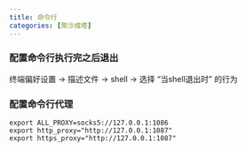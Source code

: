```yaml
---
title: 命令行
categories: [聚沙成塔]
---
```


### 配置命令行执行完之后退出
终端偏好设置 -> 描述文件 -> shell -> 选择 “当shell退出时” 的行为 

### 配置命令行代理

```shell
export ALL_PROXY=socks5://127.0.0.1:1086
export http_proxy="http://127.0.0.1:1087"
export https_proxy="http://127.0.0.1:1087"
```

